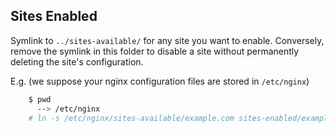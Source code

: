Sites Enabled
-------------

Symlink to `../sites-available/` for any site you want to enable. Conversely, remove the symlink
in this folder to disable a site without permanently deleting the site's configuration.

E.g. (we suppose your nginx configuration files are stored in `/etc/nginx`)
```sh
    $ pwd
      --> /etc/nginx
    # ln -s /etc/nginx/sites-available/example.com sites-enabled/example.com
```
